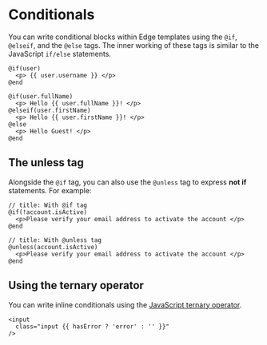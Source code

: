 # Conditionals

You can write conditional blocks within Edge templates using the `@if`, `@elseif`, and the `@else` tags. The inner working of these tags is similar to the JavaScript `if/else` statements.

```edge
@if(user)
  <p> {{ user.username }} </p>
@end
```

```edge
@if(user.fullName)
  <p> Hello {{ user.fullName }}! </p>
@elseif(user.firstName)
  <p> Hello {{ user.firstName }}! </p>
@else
  <p> Hello Guest! </p>
@end
```

## The unless tag

Alongside the `@if` tag, you can also use the `@unless` tag to express **not if** statements. For example:

```edge
// title: With @if tag
@if(!account.isActive)
  <p>Please verify your email address to activate the account </p>
@end
```

```edge
// title: With @unless tag
@unless(account.isActive)
  <p>Please verify your email address to activate the account </p>
@end
```

## Using the ternary operator

You can write inline conditionals using the [JavaScript ternary operator](https://developer.mozilla.org/en-US/docs/Web/JavaScript/Reference/Operators/Conditional_operator).

```edge
<input
  class="input {{ hasError ? 'error' : '' }}"
/>
```
